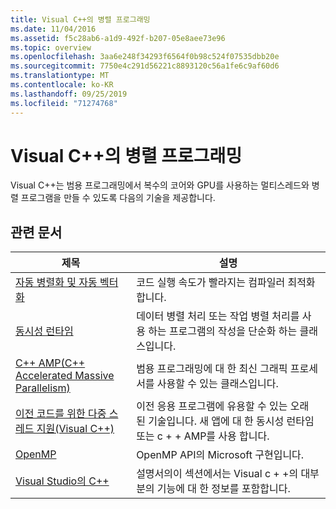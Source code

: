 ```yaml
---
title: Visual C++의 병렬 프로그래밍
ms.date: 11/04/2016
ms.assetid: f5c28ab6-a1d9-492f-b207-05e8aee73e96
ms.topic: overview
ms.openlocfilehash: 3aa6e248f34293f6564f0b98c524f07535dbb20e
ms.sourcegitcommit: 7750e4c291d56221c8893120c56a1fe6c9af60d6
ms.translationtype: MT
ms.contentlocale: ko-KR
ms.lasthandoff: 09/25/2019
ms.locfileid: "71274768"
---
```

# <a name="parallel-programming-in-visual-c"></a>Visual C++의 병렬 프로그래밍

Visual C++는 범용 프로그래밍에서 복수의 코어와 GPU를 사용하는 멀티스레드와 병렬 프로그램을 만들 수 있도록 다음의 기술을 제공합니다.

## <a name="related-articles"></a>관련 문서

|제목|설명|
|-----------|-----------------|
|[자동 병렬화 및 자동 벡터화](auto-parallelization-and-auto-vectorization.md)|코드 실행 속도가 빨라지는 컴파일러 최적화 합니다.|
|[동시성 런타임](concrt/concurrency-runtime.md)|데이터 병렬 처리 또는 작업 병렬 처리를 사용 하는 프로그램의 작성을 단순화 하는 클래스입니다.|
|[C++ AMP(C++ Accelerated Massive Parallelism)](amp/cpp-amp-cpp-accelerated-massive-parallelism.md)|범용 프로그래밍에 대 한 최신 그래픽 프로세서를 사용할 수 있는 클래스입니다.|
|[이전 코드를 위한 다중 스레드 지원(Visual C++)](multithreading-support-for-older-code-visual-cpp.md)|이전 응용 프로그램에 유용할 수 있는 오래 된 기술입니다. 새 앱에 대 한 동시성 런타임 또는 c + + AMP를 사용 합니다.|
|[OpenMP](openmp/openmp-in-visual-cpp.md)|OpenMP API의 Microsoft 구현입니다.|
|[Visual Studio의 C++](../overview/visual-cpp-in-visual-studio.md)|설명서의이 섹션에서는 Visual c + +의 대부분의 기능에 대 한 정보를 포함합니다.|